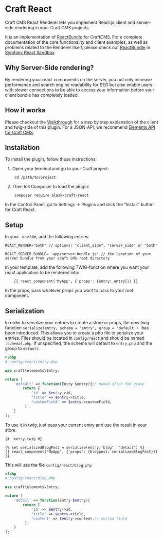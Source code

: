 # Craft React

Craft CMS React Renderer lets you implement React.js client and server-side rendering in your Craft CMS projects.

It is an implementation of [ReactBundle](https://github.com/Limenius/ReactRenderer) for CraftCMS. For a complete documentation of the core functionality and client examples, as well as problems related to the Renderer itself, please check out [ReactBundle](https://github.com/Limenius/ReactRenderer) or [Symfony React Sandbox](https://github.com/Limenius/symfony-react-sandbox).

## Why Server-Side rendering?
By rendering your react components on the server, you not only increase performance and search engine readability for SEO but also enable users with slower connections to be able to access your information before your client bundle has completely loaded.

## How it works
Please checkout the [Walkthrough](https://github.com/Limenius/symfony-react-sandbox#walkthrough) for a step by step explanation of the client and twig-side of this plugin. For a JSON-API, we recommend [Elements API for Craft CMS](https://github.com/craftcms/element-api).

## Installation

To install the plugin, follow these instructions:
1. Open your terminal and go to your Craft project:

        cd /path/to/project

2. Then tell Composer to load the plugin: 

        composer require alexk/craft-react
        
In the Control Panel, go to Settings → Plugins and click the “Install” button for Craft React.

## Setup

In your `.env` file, add the following entries:

```
REACT_RENDER="both" // options: "client_side", "server_side" or "both"

REACT_SERVER_BUNDLE= 'app/server-bundle.js' // the location of your server bundle from your craft CMS root directory

```


In your template, add the following TWIG-function where you want your react application to be rendered into:
```twig
    {{ react_component('MyApp', {'props': {entry: entry}}) }}
```

In the props, pass whatever props you want to pass to your root component.


## Serialization

In order to serialize your entries to create a store or props, the new twig function `serialize(entry, schema = 'entry', group = 'default') ` has been introduced. This allows you to create a php file to serialize your entries. Files should be located in `config/react` and should be named `[schema].php`.
If unspecified, the schema will default to `entry.php` and the group to `default`.

```php entry.php
<?php
# config/react/entry.php

use craft\elements\Entry;

return [
    'default' => function(Entry $entry){// named after the group
        return [
            'id' => $entry->id,
            'title' => $entry->title,
            'customField' => $entry->customField,
         ];
    }
];
```

To use it in twig, just pass your current entry and use the result in your store:

```twig 
{# _entry.twig #}

{% set serializedBlogPost = serialize(entry,'blog', 'detail') %}
{{ react_component('MyApp', {'props': {blogpost: serializedBlogPost}}) }}
```

This will use the file `config/react/blog.php`

```php
<?php
# config/react/blog.php

use craft\elements\Entry;

return [
    'detail' => function(Entry $entry){
        return [
            'id' => $entry->id,
            'title' => $entry->title,
            'content' => $entry->content,// custom field
         ];
    }
];

```
